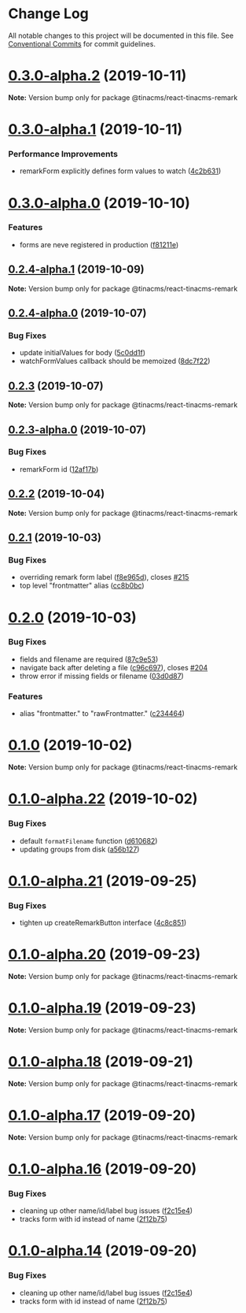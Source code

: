 # Change Log

All notable changes to this project will be documented in this file.
See [Conventional Commits](https://conventionalcommits.org) for commit guidelines.

# [0.3.0-alpha.2](https://github.com/tinacms/tinacms/compare/@tinacms/react-tinacms-remark@0.3.0-alpha.1...@tinacms/react-tinacms-remark@0.3.0-alpha.2) (2019-10-11)

**Note:** Version bump only for package @tinacms/react-tinacms-remark





# [0.3.0-alpha.1](https://github.com/tinacms/tinacms/compare/@tinacms/react-tinacms-remark@0.3.0-alpha.0...@tinacms/react-tinacms-remark@0.3.0-alpha.1) (2019-10-11)


### Performance Improvements

* remarkForm explicitly defines form values to watch ([4c2b631](https://github.com/tinacms/tinacms/commit/4c2b631))





# [0.3.0-alpha.0](https://github.com/tinacms/tinacms/compare/@tinacms/react-tinacms-remark@0.2.1...@tinacms/react-tinacms-remark@0.3.0-alpha.0) (2019-10-10)


### Features

* forms are neve registered in production ([f81211e](https://github.com/tinacms/tinacms/commit/f81211e))





## [0.2.4-alpha.1](https://github.com/tinacms/tinacms/compare/@tinacms/react-tinacms-remark@0.2.1...@tinacms/react-tinacms-remark@0.2.4-alpha.1) (2019-10-09)

**Note:** Version bump only for package @tinacms/react-tinacms-remark





## [0.2.4-alpha.0](https://github.com/tinacms/tinacms/compare/@tinacms/react-tinacms-remark@0.2.3...@tinacms/react-tinacms-remark@0.2.4-alpha.0) (2019-10-07)


### Bug Fixes

* update initialValues for body ([5c0dd1f](https://github.com/tinacms/tinacms/commit/5c0dd1f))
* watchFormValues callback should be memoized ([8dc7f22](https://github.com/tinacms/tinacms/commit/8dc7f22))





## [0.2.3](https://github.com/tinacms/tinacms/compare/@tinacms/react-tinacms-remark@0.2.3-alpha.0...@tinacms/react-tinacms-remark@0.2.3) (2019-10-07)

**Note:** Version bump only for package @tinacms/react-tinacms-remark





## [0.2.3-alpha.0](https://github.com/tinacms/tinacms/compare/@tinacms/react-tinacms-remark@0.2.1...@tinacms/react-tinacms-remark@0.2.3-alpha.0) (2019-10-07)


### Bug Fixes

* remarkForm id ([12af17b](https://github.com/tinacms/tinacms/commit/12af17b))





## [0.2.2](https://github.com/tinacms/tinacms/compare/@tinacms/react-tinacms-remark@0.2.2-alpha.0...@tinacms/react-tinacms-remark@0.2.2) (2019-10-04)

**Note:** Version bump only for package @tinacms/react-tinacms-remark





## [0.2.1](https://github.com/tinacms/tinacms/compare/@tinacms/react-tinacms-remark@0.2.0...@tinacms/react-tinacms-remark@0.2.1) (2019-10-03)


### Bug Fixes

* overriding remark form label ([f8e965d](https://github.com/tinacms/tinacms/commit/f8e965d)), closes [#215](https://github.com/tinacms/tinacms/issues/215)
* top level "frontmatter" alias ([cc8b0bc](https://github.com/tinacms/tinacms/commit/cc8b0bc))





# [0.2.0](https://github.com/tinacms/tinacms/compare/@tinacms/react-tinacms-remark@0.1.0...@tinacms/react-tinacms-remark@0.2.0) (2019-10-03)


### Bug Fixes

* fields and filename are required ([87c9e53](https://github.com/tinacms/tinacms/commit/87c9e53))
* navigate back after deleting a file ([c96c697](https://github.com/tinacms/tinacms/commit/c96c697)), closes [#204](https://github.com/tinacms/tinacms/issues/204)
* throw error if missing fields or filename ([03d0d87](https://github.com/tinacms/tinacms/commit/03d0d87))


### Features

* alias "frontmatter." to "rawFrontmatter." ([c234464](https://github.com/tinacms/tinacms/commit/c234464))





# [0.1.0](https://github.com/tinacms/tinacms/compare/@tinacms/react-tinacms-remark@0.1.0-alpha.22...@tinacms/react-tinacms-remark@0.1.0) (2019-10-02)

**Note:** Version bump only for package @tinacms/react-tinacms-remark





# [0.1.0-alpha.22](https://github.com/tinacms/tinacms/compare/@tinacms/react-tinacms-remark@0.1.0-alpha.21...@tinacms/react-tinacms-remark@0.1.0-alpha.22) (2019-10-02)


### Bug Fixes

* default `formatFilename` function ([d610682](https://github.com/tinacms/tinacms/commit/d610682))
* updating groups from disk ([a56b127](https://github.com/tinacms/tinacms/commit/a56b127))





# [0.1.0-alpha.21](https://github.com/tinacms/tinacms/compare/@tinacms/react-tinacms-remark@0.1.0-alpha.20...@tinacms/react-tinacms-remark@0.1.0-alpha.21) (2019-09-25)


### Bug Fixes

* tighten up createRemarkButton interface ([4c8c851](https://github.com/tinacms/tinacms/commit/4c8c851))





# [0.1.0-alpha.20](https://github.com/tinacms/tinacms/compare/@tinacms/react-tinacms-remark@0.1.0-alpha.19...@tinacms/react-tinacms-remark@0.1.0-alpha.20) (2019-09-23)

**Note:** Version bump only for package @tinacms/react-tinacms-remark





# [0.1.0-alpha.19](https://github.com/tinacms/tinacms/compare/@tinacms/react-tinacms-remark@0.1.0-alpha.18...@tinacms/react-tinacms-remark@0.1.0-alpha.19) (2019-09-23)

**Note:** Version bump only for package @tinacms/react-tinacms-remark





# [0.1.0-alpha.18](https://github.com/tinacms/tinacms/compare/@tinacms/react-tinacms-remark@0.1.0-alpha.17...@tinacms/react-tinacms-remark@0.1.0-alpha.18) (2019-09-21)

**Note:** Version bump only for package @tinacms/react-tinacms-remark





# [0.1.0-alpha.17](https://github.com/tinacms/tinacms/compare/@tinacms/react-tinacms-remark@0.1.0-alpha.16...@tinacms/react-tinacms-remark@0.1.0-alpha.17) (2019-09-20)

**Note:** Version bump only for package @tinacms/react-tinacms-remark





# [0.1.0-alpha.16](https://github.com/tinacms/tinacms/compare/@tinacms/react-tinacms-remark@0.1.0-alpha.13...@tinacms/react-tinacms-remark@0.1.0-alpha.16) (2019-09-20)


### Bug Fixes

* cleaning up other name/id/label bug issues ([f2c15e4](https://github.com/tinacms/tinacms/commit/f2c15e4))
* tracks form with id instead of name ([2f12b75](https://github.com/tinacms/tinacms/commit/2f12b75))





# [0.1.0-alpha.14](https://github.com/tinacms/tinacms/compare/@tinacms/react-tinacms-remark@0.1.0-alpha.13...@tinacms/react-tinacms-remark@0.1.0-alpha.14) (2019-09-20)


### Bug Fixes

* cleaning up other name/id/label bug issues ([f2c15e4](https://github.com/tinacms/tinacms/commit/f2c15e4))
* tracks form with id instead of name ([2f12b75](https://github.com/tinacms/tinacms/commit/2f12b75))
